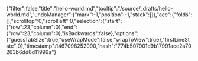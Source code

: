 {"filter":false,"title":"hello-world.md","tooltip":"/source/_drafts/hello-world.md","undoManager":{"mark":-1,"position":-1,"stack":[]},"ace":{"folds":[],"scrolltop":0,"scrollleft":0,"selection":{"start":{"row":23,"column":0},"end":{"row":23,"column":0},"isBackwards":false},"options":{"guessTabSize":true,"useWrapMode":false,"wrapToView":true},"firstLineState":0},"timestamp":1467098252090,"hash":"774b507901d9b17991ace2a70263b6dd6d11999a"}